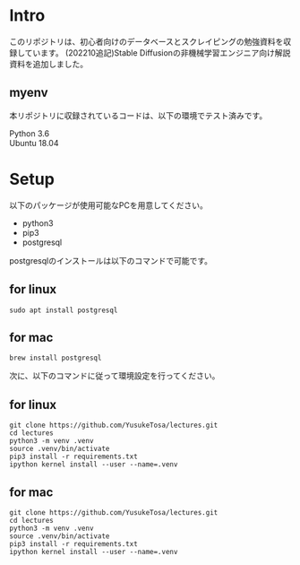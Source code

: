 # Intro
このリポジトリは、初心者向けのデータベースとスクレイピングの勉強資料を収録しています。
(202210追記)Stable Diffusionの非機械学習エンジニア向け解説資料を追加しました。

## myenv
本リポジトリに収録されているコードは、以下の環境でテスト済みです。  

Python 3.6  
Ubuntu 18.04

# Setup
以下のパッケージが使用可能なPCを用意してください。  
* python3
* pip3  
* postgresql

postgresqlのインストールは以下のコマンドで可能です。
## for linux

    sudo apt install postgresql

## for mac

    brew install postgresql

次に、以下のコマンドに従って環境設定を行ってください。

## for linux
    git clone https://github.com/YusukeTosa/lectures.git
    cd lectures
    python3 -m venv .venv
    source .venv/bin/activate
    pip3 install -r requirements.txt
    ipython kernel install --user --name=.venv

## for mac
    git clone https://github.com/YusukeTosa/lectures.git
    cd lectures
    python3 -m venv .venv
    source .venv/bin/activate
    pip3 install -r requirements.txt
    ipython kernel install --user --name=.venv

